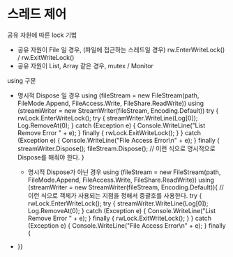 # 스레드 제어

공유 자원에 따른 lock 기법
- 공유 자원이 File 일 경우, (파일에 접근하는 스레드일 경우) rw.EnterWriteLock() / rw.ExitWriteLock()
- 공유 자원이 List, Array 같은 경우, mutex / Monitor

using 구문
- 명시적 Dispose 일 경우
  using (fileStream = new FileStream(path, FileMode.Append, FileAccess.Write, FileShare.ReadWrite))
  using (streamWriter = new StreamWriter(fileStream, Encoding.Default))
  try
  {
       rwLock.EnterWriteLock();
       try
       {
           streamWriter.WriteLine(Log[0]);
           Log.RemoveAt(0);
       }
       catch (Exception e)
       {
           Console.WriteLine("List Remove Error " + e);
       }
       finally
       {
           rwLock.ExitWriteLock();
       }
  }
  catch (Exception e)
  {
       Console.WriteLine("File Access Error\n" + e);
  }
  finally
  {
      streamWriter.Dispose();
      fileStream.Dispose();    // 이런 식으로 명시적으로 Dispose를 해줘야 한다.
  }

  - 명시적 Dispose가 아닌 경우
  using (fileStream = new FileStream(path, FileMode.Append, FileAccess.Write, FileShare.ReadWrite))
  using (streamWriter = new StreamWriter(fileStream, Encoding.Default)){      // 이런 식으로 객체가 사용되는 지점을 정해서 중괄호를 사용한다.
  try
  {
       rwLock.EnterWriteLock();
       try
       {
           streamWriter.WriteLine(Log[0]);
           Log.RemoveAt(0);
       }
       catch (Exception e)
       {
           Console.WriteLine("List Remove Error " + e);
       }
       finally
       {
           rwLock.ExitWriteLock();
       }
  }
  catch (Exception e)
  {
       Console.WriteLine("File Access Error\n" + e);
  }
  finally
  {
- }}
